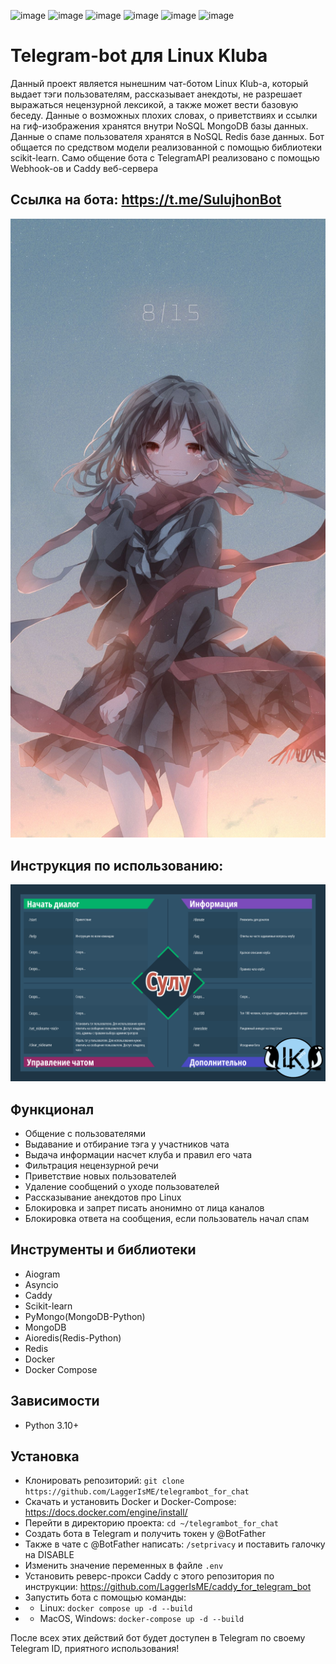 ![image](https://img.shields.io/badge/Python-FFD43B?style=for-the-badge&logo=python&logoColor=blue)
![image](https://img.shields.io/badge/scikit_learn-F7931E?style=for-the-badge&logo=scikit-learn&logoColor=white)
![image](https://img.shields.io/badge/MongoDB-4EA94B?style=for-the-badge&logo=mongodb&logoColor=white)
![image](https://img.shields.io/badge/redis-%23DD0031.svg?&style=for-the-badge&logo=redis&logoColor=white)
![image](https://img.shields.io/badge/Docker-2CA5E0?style=for-the-badge&logo=docker&logoColor=white)
![image](https://img.shields.io/badge/Telegram-2CA5E0?style=for-the-badge&logo=telegram&logoColor=white)
# Telegram-bot для Linux Klubа
Данный проект является нынешним чат-ботом Linux Klub-а, который выдает тэги пользователям, рассказывает анекдоты,
не разрешает выражаться нецензурной лексикой, а также может вести базовую беседу. Данные о возможных  плохих словах, о приветствиях и ссылки на гиф-изображения
хранятся внутри NoSQL MongoDB базы данных. Данные о спаме пользователя хранятся в NoSQL Redis базе данных. Бот общается по средством модели реализованной с помощью библиотеки scikit-learn.
Само общение бота с TelegramAPI реализовано с помощью Webhook-ов и Caddy веб-сервера
## Ссылка на бота: https://t.me/SulujhonBot
![image](other_documents/Ayano.jpg)
## Инструкция по использованию:
![image](other_documents/help.jpg)
## Функционал
* Общение с пользователями
* Выдавание и отбирание тэга у участников чата
* Выдача информации насчет клуба и правил его чата
* Фильтрация нецензурной речи
* Приветствие новых пользователей
* Удаление сообщений о уходе пользователей
* Рассказывание анекдотов про Linux
* Блокировка и запрет писать анонимно от лица каналов
* Блокировка ответа на сообщения, если пользователь начал спам
## Инструменты и библиотеки
* Aiogram
* Asyncio
* Caddy
* Scikit-learn
* PyMongo(MongoDB-Python)
* MongoDB
* Aioredis(Redis-Python)
* Redis
* Docker
* Docker Compose
## Зависимости
* Python 3.10+
## Установка
* Клонировать репозиторий: `git clone https://github.com/LaggerIsME/telegrambot_for_chat`
* Скачать и установить Docker и Docker-Compose: https://docs.docker.com/engine/install/
* Перейти в директорию проекта: `cd ~/telegrambot_for_chat`
* Создать бота в Telegram и получить токен у @BotFather
* Также в чате с @BotFather написать: `/setprivacy` и поставить галочку на DISABLE
* Изменить значение переменных в файле `.env`
* Установить реверс-прокси Caddy с этого репозитория по инструкции: https://github.com/LaggerIsME/caddy_for_telegram_bot
* Запустить бота с помощью команды:
* * Linux: `docker compose up -d --build`
* * MacOS, Windows: `docker-compose up -d --build`

После всех этих действий бот будет доступен в Telegram по своему Telegram ID, приятного использования!
